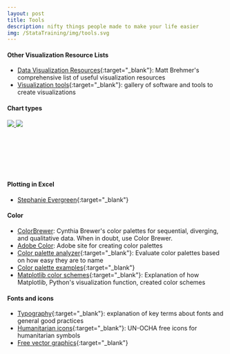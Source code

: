 ```yaml
---
layout: post
title: Tools
description: nifty things people made to make your life easier
img: /StataTraining/img/tools.svg
---
```


#### Other Visualization Resource Lists
- [Data Visualization Resources](http://www.cs.ubc.ca/group/infovis/resources.shtml){:target="_blank"}: Matt Brehmer's comprehensive list of useful visualization resources
- [Visualization tools](http://selection.datavisualization.ch/){:target="_blank"}: gallery of software and tools to create visualizations

#### Chart types
<a href = "http://www.datavizcatalogue.com/" target="_blank">
	<img class = "col one" src = " /StataTraining/img/charttypes.png">
</a>
<a href = "http://extremepresentation.typepad.com/files/choosing-a-good-chart-09.pdf" target="_blank">
	<img class = "col one" src = " /StataTraining/img/chartchooser.png">
</a>


<br>
<br>
<br>
<br>
<br>
<br>
<br>

#### Plotting in Excel
- [Stephanie Evergreen](http://stephanieevergreen.com/){:target="_blank"}

#### Color

- <a href = "http://colorbrewer2.org/" target="_blank">ColorBrewer</a>: Cynthia Brewer's color palettes for sequential, diverging, and qualitative data. When in doubt, use Color Brewer. 
- <a href = "https://color.adobe.com/" target="_blank">Adobe Color</a>: Adobe site for creating color palettes
- [Color palette analyzer](http://vis.stanford.edu/color-names/analyzer/){:target="_blank"}: Evaluate color palettes based on how easy they are to name
- [Color palette examples](https://designschool.canva.com/blog/100-color-combinations/){:target="_blank"}
- [Matplotlib color schemes](https://bids.github.io/colormap/){:target="_blank"}: Explanation of how Matplotlib, Python's visualization function, created color schemes

#### Fonts and icons
- [Typography](http://practicaltypography.com/){:target="_blank"}: explanation of key terms about fonts and general good practices
- [Humanitarian icons](http://www.unocha.org/top-stories/all-stories/ocha-launches-500-free-humanitarian-symbols){:target="_blank"}: UN-OCHA free icons for humanitarian symbols
- [Free vector graphics](http://www.freepik.com/){:target="_blank"}

